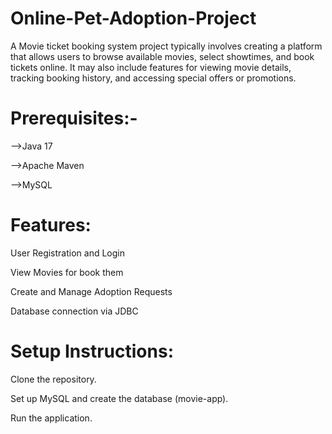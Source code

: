 # Online-Pet-Adoption-Project
A Movie ticket booking system project typically involves creating a platform that allows users to browse available movies, select showtimes, and book tickets online. It may also include features for viewing movie details, tracking booking history, and accessing special offers or promotions.

# Prerequisites:-
-->Java 17

-->Apache Maven

-->MySQL

# Features:
User Registration and Login

View Movies for book them

Create and Manage Adoption Requests

Database connection via JDBC

# Setup Instructions:
Clone the repository.

Set up MySQL and create the database (movie-app).

Run the application.
